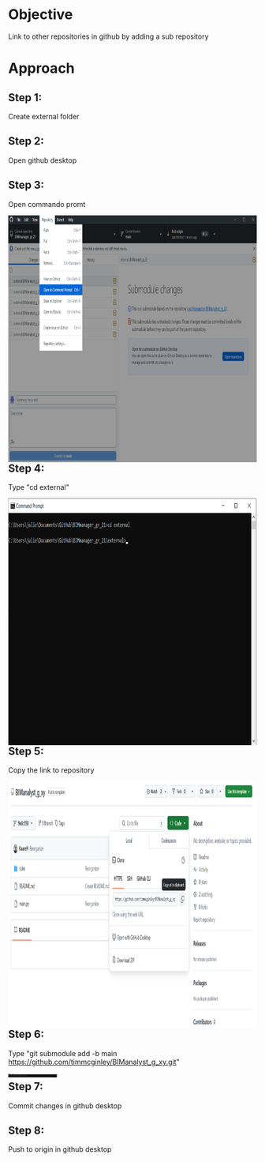 # Objective
Link to other repositories in github by adding a sub repository

# Approach
## Step 1:
Create external folder

## Step 2:
Open github desktop
## Step 3:
Open commando promt

<img src="/A4/pics/openCommandoPromt.PNG" style="float: left;height: 500px;width: auto;" />

## Step 4:
Type "cd external"

<img src="/A4/pics/cdExternal.PNG" style="float: left;height: 500px;width: auto;" />

## Step 5:
Copy the link to repository 

<img src="/A4/pics/copyLinkToSubrepository.PNG" style="float: left;height: 500px;width: auto;" />

## Step 6:
Type "git submodule add -b main https://github.com/timmcginley/BIManalyst_g_xy.git"

<img src="/A4/pics/addSubmodule.PNG" style="float: left;width: 100px;height: auto;" />

## Step 7:
Commit changes in github desktop
## Step 8:
Push to origin in github desktop
